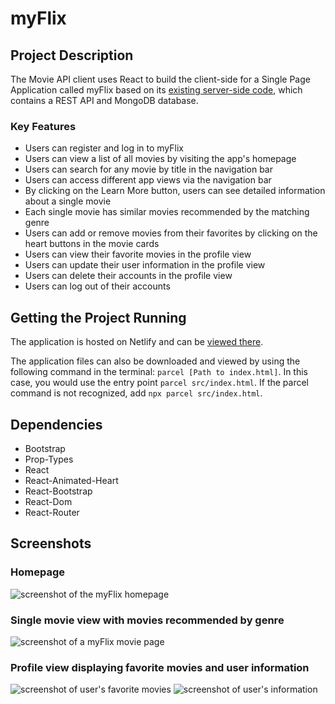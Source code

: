 # myFlix

## Project Description
The Movie API client uses React to build the client-side for a Single Page Application called myFlix based on its [existing server-side code](https://github.com/kayleebowers/movie-api), which contains a REST API and MongoDB database.

### Key Features
* Users can register and log in to myFlix
* Users can view a list of all movies by visiting the app's homepage
* Users can search for any movie by title in the navigation bar
* Users can access different app views via the navigation bar
* By clicking on the Learn More button, users can see detailed information about a single movie
* Each single movie has similar movies recommended by the matching genre
* Users can add or remove movies from their favorites by clicking on the heart buttons in the movie cards
* Users can view their favorite movies in the profile view
* Users can update their user information in the profile view
* Users can delete their accounts in the profile view
* Users can log out of their accounts

## Getting the Project Running
The application is hosted on Netlify and can be [viewed there](https://myflix22.netlify.app/). 

The application files can also be downloaded and viewed by using the following command in the terminal: `parcel [Path to index.html]`. In this case, you would use the entry point `parcel src/index.html`. If the parcel command is not recognized, add  `npx parcel src/index.html`.

## Dependencies
* Bootstrap
* Prop-Types
* React
* React-Animated-Heart
* React-Bootstrap
* React-Dom
* React-Router

## Screenshots
### Homepage
![screenshot of the myFlix homepage](https://drive.google.com/file/d/1qjHn75Vh0D_MFMB0ien1V8ni7VfWR9r2/view?usp=drive_link)
### Single movie view with movies recommended by genre
![screenshot of a myFlix movie page]([https://drive.google.com/file/d/1qjHn75Vh0D_MFMB0ien1V8ni7VfWR9r2/view?usp=drive_link](https://drive.google.com/file/d/1yrh3_-5-epuJTJD0QSut-8KbovgVSAGU/view?usp=drive_link))
### Profile view displaying favorite movies and user information
![screenshot of user's favorite movies]([https://drive.google.com/file/d/1qjHn75Vh0D_MFMB0ien1V8ni7VfWR9r2/view?usp=drive_link](https://drive.google.com/file/d/1TKlNPYeKwS4gLSokzqVTR5zQzg-nmYcP/view?usp=drive_link))
![screenshot of user's information]([https://drive.google.com/file/d/1qjHn75Vh0D_MFMB0ien1V8ni7VfWR9r2/view?usp=drive_link](https://drive.google.com/file/d/15gZTEU1zPWSqIj0JWovie3HXT1IWxwV4/view?usp=drive_link)https://drive.google.com/file/d/15gZTEU1zPWSqIj0JWovie3HXT1IWxwV4/view?usp=drive_link)
